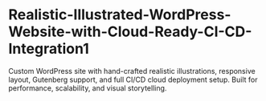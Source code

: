 # Realistic-Illustrated-WordPress-Website-with-Cloud-Ready-CI-CD-Integration1
Custom WordPress site with hand-crafted realistic illustrations, responsive layout, Gutenberg support, and full CI/CD cloud deployment setup. Built for performance, scalability, and visual storytelling.
